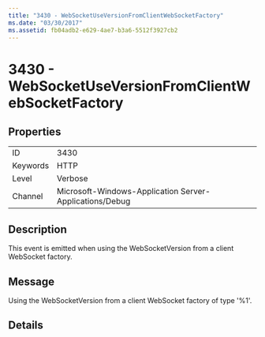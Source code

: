 ```yaml
---
title: "3430 - WebSocketUseVersionFromClientWebSocketFactory"
ms.date: "03/30/2017"
ms.assetid: fb04adb2-e629-4ae7-b3a6-5512f3927cb2
---
```

# 3430 - WebSocketUseVersionFromClientWebSocketFactory
## Properties  


|||  
|-|-|  
|ID|3430|  
|Keywords|HTTP|  
|Level|Verbose|  
|Channel|Microsoft-Windows-Application Server-Applications/Debug|  

## Description  
 This event is emitted when using the WebSocketVersion from a client WebSocket factory.  

## Message  
 Using the WebSocketVersion from a client WebSocket factory of type '%1'.  

## Details
